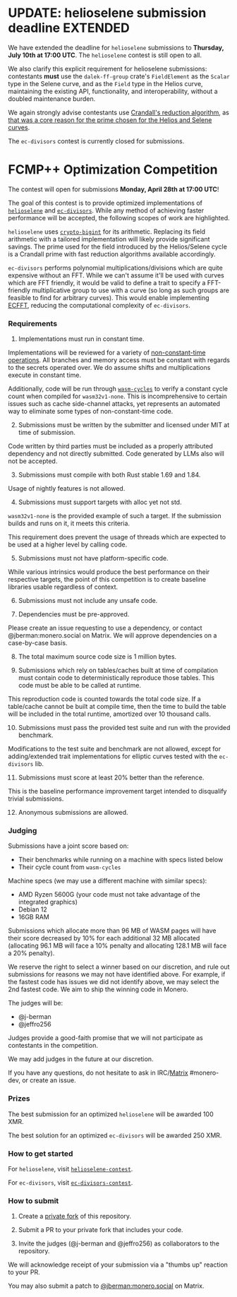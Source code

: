 # UPDATE: helioselene submission deadline EXTENDED

We have extended the deadline for `helioselene` submissions to **Thursday, July
10th at 17:00 UTC**. The `helioselene` contest is still open to all.

We also clarify this explicit requirement for helioselene submissions:
contestants **must** use the `dalek-ff-group` crate's `FieldElement` as the
`Scalar` type in the Selene curve, and as the `Field` type in the Helios curve,
maintaining the existing API, functionality, and interoperability, without a
doubled maintenance burden.

We again strongly advise contestants use [Crandall's reduction algorithm](https://patents.google.com/patent/US5159632A/en),
as [that was a core reason for the prime chosen for the Helios and Selene curves](https://gist.github.com/tevador/4524c2092178df08996487d4e272b096).

The `ec-divisors` contest is currently closed for submissions.

# FCMP++ Optimization Competition

The contest will open for submissions **Monday, April 28th at 17:00 UTC**!

The goal of this contest is to provide optimized implementations of
[`helioselene`](https://github.com/kayabaNerve/fcmp-plus-plus/tree/develop/crypto/helioselene)
and
[`ec-divisors`](https://github.com/kayabaNerve/fcmp-plus-plus/tree/develop/crypto/divisors).
While any method of achieving faster performance will be accepted, the
following scopes of work are highlighted.

`helioselene` uses
[`crypto-bigint`](https://github.com/RustCrypto/crypto-bigint) for its
arithmetic. Replacing its field arithmetic with a tailored implementation will
likely provide significant savings. The prime used for the field introduced by
the Helios/Selene cycle is a Crandall prime with fast reduction algorithms
available accordingly.

`ec-divisors` performs polynomial multiplications/divisions which are quite
expensive without an FFT. While we can't assume it'll be used with curves which
are FFT friendly, it would be valid to define a trait to specify a FFT-friendly
multiplicative group to use with a curve (so long as such groups are feasible
to find for arbitrary curves). This would enable implementing
[ECFFT](https://arxiv.org/abs/2107.08473), reducing the computational
complexity of `ec-divisors`.

### Requirements

1) Implementations must run in constant time.

Implementations will be reviewed for a variety of
[non-constant-time operations](https://bearssl.org/constanttime.html). All
branches and memory access must be constant with regards to the secrets
operated over. We do assume shifts and multiplications execute in constant
time.

Additionally, code will be run through
[`wasm-cycles`](https://github.com/j-berman/wasm-cycles/) to verify a
constant cycle count when compiled for `wasm32v1-none`. This is
incomprehensive to certain issues such as cache side-channel attacks, yet
represents an automated way to eliminate some types of non-constant-time code.

2) Submissions must be written by the submitter and licensed under MIT at time
of submission.

Code written by third parties must be included as a properly attributed
dependency and not directly submitted. Code generated by LLMs also will not be
accepted.

3) Submissions must compile with both Rust stable 1.69 and 1.84.

Usage of nightly features is not allowed.

4) Submissions must support targets with alloc yet not std.

`wasm32v1-none` is the provided example of such a target. If the
submission builds and runs on it, it meets this criteria.

This requirement does prevent the usage of threads which are expected to be
used at a higher level by calling code.

5) Submissions must not have platform-specific code.

While various intrinsics would produce the best performance on their respective
targets, the point of this competition is to create baseline libraries usable
regardless of context.

6) Submissions must not include any unsafe code.

7) Dependencies must be pre-approved.

Please create an issue requesting to use a dependency, or contact
@jberman:monero.social on Matrix. We will approve dependencies on a case-by-case
basis.

8) The total maximum source code size is 1 million bytes. 

9) Submissions which rely on tables/caches built at time of compilation must contain code
to deterministically reproduce those tables. This code must be able to be called at runtime.

This reproduction code is counted towards the total code size. If a table/cache cannot be built
at compile time, then the time to build the table will be included in the total runtime, amortized
over 10 thousand calls.

10) Submissions must pass the provided test suite and run with the provided
    benchmark.

Modifications to the test suite and benchmark are not allowed, except for
adding/extended trait implementations for elliptic curves tested with the
`ec-divisors` lib.

11) Submissions must score at least 20% better than the reference.

This is the baseline performance improvement target intended to disqualify
trivial submissions.

12) Anonymous submissions are allowed.

### Judging

Submissions have a joint score based on:

- Their benchmarks while running on a machine with specs listed below
- Their cycle count from `wasm-cycles`

Machine specs (we may use a different machine with similar specs):
- AMD Ryzen 5600G (your code must not take advantage of the integrated graphics)
- Debian 12
- 16GB RAM

Submissions which allocate more than 96 MB of WASM pages will have their score
decreased by 10% for each additional 32 MB allocated (allocating 96.1 MB will
face a 10% penalty and allocating 128.1 MB will face a 20% penalty).

We reserve the right to select a winner based on our discretion, and rule out
submissions for reasons we may not have identified above. For example, if the
fastest code has issues we did not identify above, we may select the 2nd fastest
code. We aim to ship the winning code in Monero.

The judges will be:

- @j-berman
- @jeffro256

Judges provide a good-faith promise that we will not participate as contestants
in the competition.

We may add judges in the future at our discretion.

If you have any questions, do not hesitate to ask in IRC/[Matrix](https://matrix.to/#/%23monero-dev:monero.social?via=matrix.org&via=monero.social) #monero-dev,
or create an issue.

### Prizes

The best submission for an optimized `helioselene` will be awarded 100 XMR.

The best solution for an optimized `ec-divisors` will be awarded 250 XMR.

### How to get started

For `helioselene`, visit [`helioselene-contest`](./helioselene-contest/).

For `ec-divisors`, visit [`ec-divisors-contest`](./ec-divisors-contest/).

### How to submit

1) Create a [private fork](https://gist.github.com/0xjac/85097472043b697ab57ba1b1c7530274) of this repository.

2) Submit a PR to your private fork that includes your code.

3) Invite the judges (@j-berman and @jeffro256) as collaborators to the
repository.

We will acknowledge receipt of your submission via a "thumbs up" reaction to
your PR.

You may also submit a patch to [@jberman:monero.social](https://matrix.to/#/@jberman:monero.social) on Matrix.
